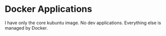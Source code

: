 Docker Applications
===================

I have only the core kubuntu image. No dev applications.
Everything else is managed by Docker.
